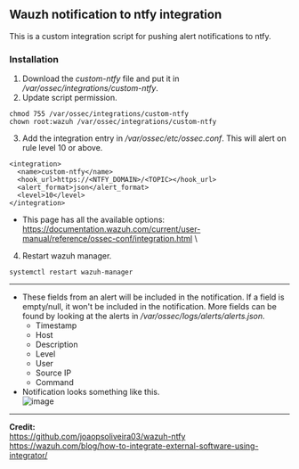 ## Wauzh notification to ntfy integration

This is a custom integration script for pushing alert notifications to ntfy.

### Installation
1. Download the *custom-ntfy* file and put it in */var/ossec/integrations/custom-ntfy*.
2. Update script permission.
```
chmod 755 /var/ossec/integrations/custom-ntfy
chown root:wazuh /var/ossec/integrations/custom-ntfy
```
3. Add the integration entry in */var/ossec/etc/ossec.conf*. This will alert on rule level 10 or above.
```
<integration>
  <name>custom-ntfy</name>
  <hook_url>https://<NTFY_DOMAIN>/<TOPIC></hook_url>
  <alert_format>json</alert_format>
  <level>10</level>
</integration>
```
 - This page has all the available options: https://documentation.wazuh.com/current/user-manual/reference/ossec-conf/integration.html \
4. Restart wazuh manager.
```
systemctl restart wazuh-manager
```
---
* These fields from an alert will be included in the notification. If a field is empty/null, it won't be included in the notification. More fields can be found by looking at the alerts in */var/ossec/logs/alerts/alerts.json*.
    - Timestamp
    - Host
    - Description
    - Level
    - User
    - Source IP
    - Command
* Notification looks something like this.  
![image](https://github.com/user-attachments/assets/996a3f0d-254f-4b8a-8a79-47843b960e1e)

---  
__Credit:__ \
https://github.com/joaopsoliveira03/wazuh-ntfy  
https://wazuh.com/blog/how-to-integrate-external-software-using-integrator/
